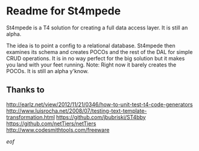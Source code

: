 # Readme for St4mpede

St4mpede is a T4 solution for creating a full data access layer.
It is still an alpha.

The idea is to point a config to a relational database. St4mpede then examines its schema and creates POCOs and the rest of the DAL for simple CRUD operations. It is in no way perfect for the big solution but it makes you land with your feet running.
Note: Right now it barely creates the POCOs. It is still an alpha y'know.

## Thanks to
http://earlz.net/view/2012/11/21/0346/how-to-unit-test-t4-code-generators
http://www.luisrocha.net/2008/07/testing-text-template-transformation.html
https://github.com/jbubriski/ST4bby
https://github.com/netTiers/netTiers
http://www.codesmithtools.com/freeware

*eof*